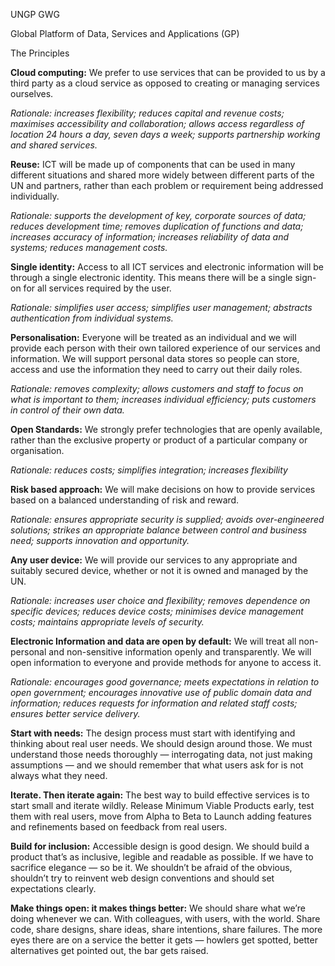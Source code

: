 UNGP GWG

Global Platform of Data, Services and Applications (GP)

The Principles

**Cloud computing:** We prefer to use services that can be provided to us by a third party as a cloud service as opposed to creating or managing services ourselves.

*Rationale: increases flexibility; reduces capital and revenue costs; maximises accessibility and collaboration; allows access regardless of location 24 hours a day, seven days a week; supports partnership working and shared services.*

**Reuse:** ICT will be made up of components that can be used in many different situations and shared more widely between different parts of the UN and partners, rather than each problem or requirement being addressed individually.

*Rationale: supports the development of key, corporate sources of data; reduces development time; removes duplication of functions and data; increases accuracy of information; increases reliability of data and systems; reduces management costs.*

**Single identity:** Access to all ICT services and electronic information will be through a single electronic identity. This means there will be a single sign-on for all services required by the user.

*Rationale: simplifies user access; simplifies user management; abstracts authentication from individual systems.*

**Personalisation:** Everyone will be treated as an individual and we will provide each person with their own tailored experience of our services and information. We will support personal data stores so people can store, access and use the information they need to carry out their daily roles.

*Rationale: removes complexity; allows customers and staff to focus on what is important to them; increases individual efficiency; puts customers in control of their own data.*

**Open Standards:** We strongly prefer technologies that are openly available, rather than the exclusive property or product of a particular company or organisation.

*Rationale: reduces costs; simplifies integration; increases flexibility*

**Risk based approach:** We will make decisions on how to provide services based on a balanced understanding of risk and reward.

*Rationale: ensures appropriate security is supplied; avoids over-engineered solutions; strikes an appropriate balance between control and business need; supports innovation and opportunity.*

**Any user device:** We will provide our services to any appropriate and suitably secured device, whether or not it is owned and managed by the UN.

*Rationale: increases user choice and flexibility; removes dependence on specific devices; reduces device costs; minimises device management costs; maintains appropriate levels of security.*

**Electronic Information and data are open by default:** We will treat all non-personal and non-sensitive information openly and transparently. We will open information to everyone and provide methods for anyone to access it.

*Rationale: encourages good governance; meets expectations in relation to open government; encourages innovative use of public domain data and information; reduces requests for information and related staff costs; ensures better service delivery.*

**Start with needs:** The design process must start with identifying and thinking about real user needs. We should design around those. We must understand those needs thoroughly — interrogating data, not just making assumptions — and we should remember that what users ask for is not always what they need.

**Iterate. Then iterate again:** The best way to build effective services is to start small and iterate wildly. Release Minimum Viable Products early, test them with real users, move from Alpha to Beta to Launch adding features and refinements based on feedback from real users.

**Build for inclusion:** Accessible design is good design. We should build a product that’s as inclusive, legible and readable as possible. If we have to sacrifice elegance — so be it. We shouldn’t be afraid of the obvious, shouldn’t try to reinvent web design conventions and should set expectations clearly.

**Make things open: it makes things better:** We should share what we’re doing whenever we can. With colleagues, with users, with the world. Share code, share designs, share ideas, share intentions, share failures. The more eyes there are on a service the better it gets — howlers get spotted, better alternatives get pointed out, the bar gets raised.
